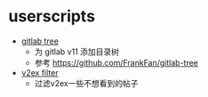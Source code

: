 # userscripts

- [gitlab tree](https://github.com/f12998765/userscripts/raw/master/userscripts/gitlab_tree.user.js)
    - 为 gitlab v11 添加目录树
    - 参考 https://github.com/FrankFan/gitlab-tree 
- [v2ex filter](https://github.com/f12998765/userscripts/raw/master/userscripts/v2ex_filter.user.js)
    - 过滤v2ex一些不想看到的帖子
